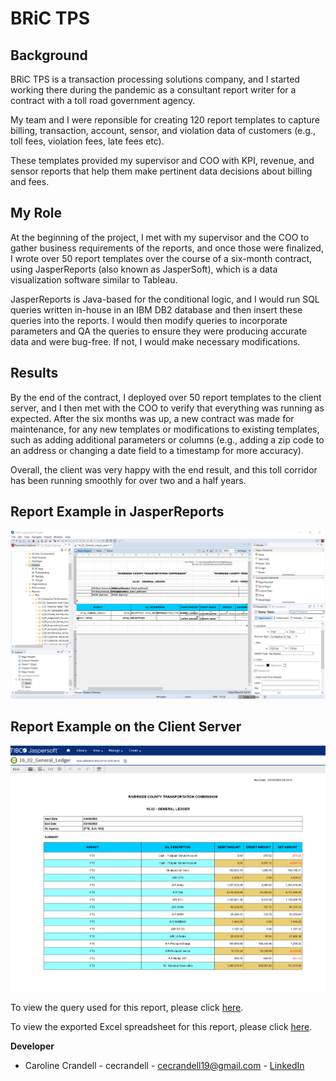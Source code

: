 # BRiC TPS

## Background

BRiC TPS is a transaction processing solutions company, and I started working there during the pandemic as a consultant report writer for a contract with a toll road government agency.

My team and I were reponsible for creating 120 report templates to capture billing, transaction, account, sensor, and violation data of customers (e.g., toll fees, violation fees, late fees etc).

These templates provided my supervisor and COO with KPI, revenue, and sensor reports that help them make pertinent data decisions about billing and fees.

## My Role

At the beginning of the project, I met with my supervisor and the COO to gather business requirements of the reports, and once those were finalized, I wrote over 50 report templates over the course of a six-month contract, using JasperReports (also known as JasperSoft), which is a data visualization software similar to Tableau.

JasperReports is Java-based for the conditional logic, and I would run SQL queries written in-house in an IBM DB2 database and then insert these queries into the reports. I would then modify queries to incorporate parameters and QA the queries to ensure they were producing accurate data and were bug-free. If not, I would make necessary modifications.

## Results

By the end of the contract, I deployed over 50 report templates to the client server, and I then met with the COO to verify that everything was running as expected. After the six months was up, a new contract was made for maintenance, for any new templates or modifications to existing templates, such as adding additional parameters or columns (e.g., adding a zip code to an address or changing a date field to a timestamp for more accuracy).

Overall, the client was very happy with the end result, and this toll corridor has been running smoothly for over two and a half years.

## Report Example in JasperReports

<img src="images/jasper_reports.PNG" width="600"/>

## Report Example on the Client Server

<img src="images/client_server.PNG" width="600"/>

To view the query used for this report, please click [here](/bric.sql).

To view the exported Excel spreadsheet for this report, please click [here](/16_02_General_Ledger.xls).

**Developer**

- Caroline Crandell - cecrandell - cecrandell19@gmail.com - [LinkedIn](https://www.linkedin.com/in/carolinecrandell/)
